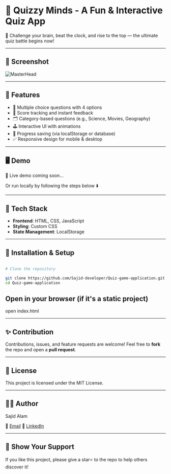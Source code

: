 # 🧠 Quizzy Minds - A Fun & Interactive Quiz App

🎯 Challenge your brain, beat the clock, and rise to the top — the ultimate quiz battle begins now!

---

## 📸 Screenshot

![MasterHead](https://tint.creativemarket.com/kSiQljYMFwrvc9zJL_Za_KF5e3Y_MR3skrHerEMe9mw/width:1200/height:800/gravity:nowe/rt:fill-down/el:1/czM6Ly9maWxlcy5jcmVhdGl2ZW1hcmtldC5jb20vaW1hZ2VzL3NjcmVlbnNob3RzL3Byb2R1Y3RzLzE2OTAvMTY5MDMvMTY5MDM2MDkvZnJhbWUtMi1vLmpwZw?1673205105)

---

## 🚀 Features

- 🔢 Multiple choice questions with 4 options
- 🎯 Score tracking and instant feedback
- 🗂️ Category-based questions (e.g., Science, Movies, Geography)
- 🕹️ Interactive UI with animations
- 💾 Progress saving (via localStorage or database)
- ✅ Responsive design for mobile & desktop

---

## 🖥️ Demo

🚧 Live demo coming soon...

Or run locally by following the steps below ⬇️

---

## 📂 Tech Stack

- **Frontend**: HTML, CSS, JavaScript
- **Styling**: Custom CSS
- **State Management**: LocalStorage

---

## 🔧 Installation & Setup

```bash

# Clone the repository

git clone https://github.com/Sajid-developer/Quiz-game-application.git
cd Quiz-game-application

```

## Open in your browser (if it's a static project)
open index.html

---

## ✨ Contribution
Contributions, issues, and feature requests are welcome!
Feel free to **fork** the repo and open a **pull request**.

---

## 📃 License
This project is licensed under the MIT License.

---

## 🙋‍♂️ Author
Sajid Alam

📧 [Email](sajid.developerr@gmail.com)
🔗 [LinkedIn](https://www.linkedin.com/in/sajid-developer/)

---

## 🌟 Show Your Support
If you like this project, please give a star⭐ to the repo to help others discover it!
